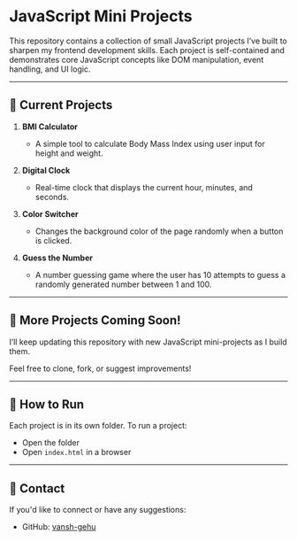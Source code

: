 # JavaScript Mini Projects

This repository contains a collection of small JavaScript projects I’ve built to sharpen my frontend development skills. Each project is self-contained and demonstrates core JavaScript concepts like DOM manipulation, event handling, and UI logic.

---

## 🚀 Current Projects

1. **BMI Calculator**
   - A simple tool to calculate Body Mass Index using user input for height and weight.

2. **Digital Clock**
   - Real-time clock that displays the current hour, minutes, and seconds.

3. **Color Switcher**
   - Changes the background color of the page randomly when a button is clicked.

4. **Guess the Number**
   - A number guessing game where the user has 10 attempts to guess a randomly generated number between 1 and 100.

---

## 📌 More Projects Coming Soon!

I’ll keep updating this repository with new JavaScript mini-projects as I build them.

Feel free to clone, fork, or suggest improvements!

---

## 📂 How to Run

Each project is in its own folder. To run a project:
- Open the folder
- Open `index.html` in a browser

---

## 📧 Contact

If you'd like to connect or have any suggestions:
- GitHub: [vansh-gehu](https://github.com/vansh-gehu)
